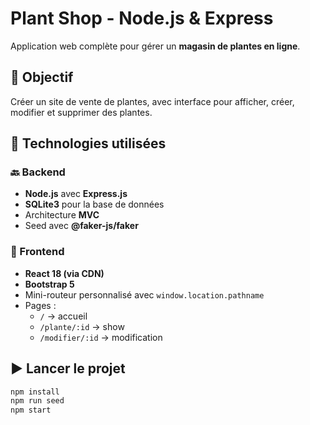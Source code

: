 # Plant Shop - Node.js & Express

Application web complète pour gérer un **magasin de plantes en ligne**.

## 🎯 Objectif

Créer un site de vente de plantes, avec interface pour afficher, créer, modifier et supprimer des plantes.

## 🧱 Technologies utilisées

### 🔙 Backend
- **Node.js** avec **Express.js**
- **SQLite3** pour la base de données
- Architecture **MVC**
- Seed avec **@faker-js/faker**

### 🎨 Frontend
- **React 18 (via CDN)**
- **Bootstrap 5**
- Mini-routeur personnalisé avec `window.location.pathname`
- Pages :
  - `/` → accueil
  - `/plante/:id` → show
  - `/modifier/:id` → modification

## ▶️ Lancer le projet

```bash
npm install
npm run seed
npm start
